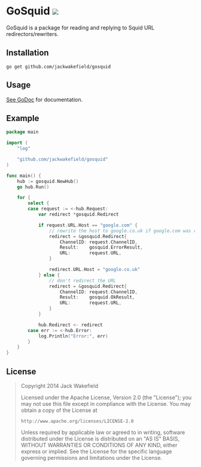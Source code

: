 # GoSquid [![](http://img.shields.io/travis/jackwakefield/gosquid.svg?style=flat-square)](http://travis-ci.org/jackwakefield/gosquid) 

GoSquid is a package for reading and replying to Squid URL redirectors/rewriters.

## Installation

```
go get github.com/jackwakefield/gosquid
```

## Usage

[See GoDoc](http://godoc.org/github.com/jackwakefield/gosquid) for documentation.

## Example

```go
package main

import (
	"log"

	"github.com/jackwakefield/gosquid"
)

func main() {
	hub := gosquid.NewHub()
	go hub.Run()

	for {
		select {
		case request := <-hub.Request:
			var redirect *gosquid.Redirect

			if request.URL.Host == "google.com" {
				// rewrite the host to google.co.uk if google.com was requested
				redirect = &gosquid.Redirect{
					ChannelID: request.ChannelID,
					Result:    gosquid.ErrorResult,
					URL:       request.URL,
				}

				redirect.URL.Host = "google.co.uk"
			} else {
				// don't redirect the URL
				redirect = &gosquid.Redirect{
					ChannelID: request.ChannelID,
					Result:    gosquid.OkResult,
					URL:       request.URL,
				}
			}

			hub.Redirect <- redirect
		case err := <-hub.Error:
			log.Println("Error:", err)
		}
	}
}
```

## License

> Copyright 2014 Jack Wakefield
>
> Licensed under the Apache License, Version 2.0 (the "License");
> you may not use this file except in compliance with the License.
> You may obtain a copy of the License at
>
>     http://www.apache.org/licenses/LICENSE-2.0
>
> Unless required by applicable law or agreed to in writing, software
> distributed under the License is distributed on an "AS IS" BASIS,
> WITHOUT WARRANTIES OR CONDITIONS OF ANY KIND, either express or implied.
> See the License for the specific language governing permissions and
> limitations under the License.